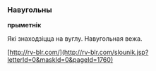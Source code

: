 ### Навугольны
**прыметнік**

Які знаходзіцца на вуглу. Навугольная вежа.

<a rel="author">[http://rv-blr.com/](http://rv-blr.com/slounik.jsp?letterId=0&maskId=0&pageId=1760)</a>
